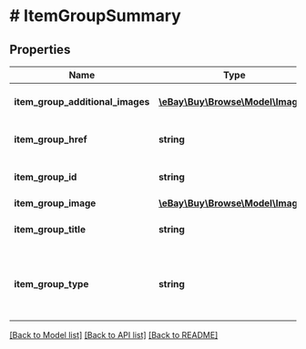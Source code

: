 # # ItemGroupSummary

## Properties

Name | Type | Description | Notes
------------ | ------------- | ------------- | -------------
**item_group_additional_images** | [**\eBay\Buy\Browse\Model\Image[]**](Image.md) | An array of containers with the URLs for images that are in addition to the primary image of the item group.  The primary image is returned in the &lt;b&gt; itemGroupImage&lt;/b&gt; field. | [optional]
**item_group_href** | **string** | The HATEOAS reference of the parent page of the item group. An item group is an item that has various aspect differences, such as color, size, storage capacity, etc. | [optional]
**item_group_id** | **string** | The unique identifier for the item group. An item group is an item that has various aspect differences, such as color, size, storage capacity, etc. | [optional]
**item_group_image** | [**\eBay\Buy\Browse\Model\Image**](Image.md) |  | [optional]
**item_group_title** | **string** | The title of the item that appears on the item group page. An item group is an item that has various aspect differences, such as color, size, storage capacity, etc. | [optional]
**item_group_type** | **string** | An enumeration value that indicates the type of the item group. An item group is an item that has various aspect differences, such as color, size, storage capacity, etc. For implementation help, refer to &lt;a href&#x3D;&#39;https://developer.ebay.com/api-docs/buy/browse/types/gct:ItemGroupTypeEnum&#39;&gt;eBay API documentation&lt;/a&gt; | [optional]

[[Back to Model list]](../../README.md#models) [[Back to API list]](../../README.md#endpoints) [[Back to README]](../../README.md)
